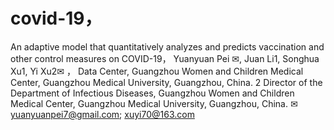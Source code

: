 # covid-19，
An adaptive model that quantitatively analyzes and predicts vaccination and other control measures on COVID-19，
Yuanyuan Pei ✉, Juan Li1, Songhua Xu1, Yi Xu2✉ ，
Data Center, Guangzhou Women and Children Medical Center, Guangzhou Medical University, Guangzhou, China. 2 Director of the Department of Infectious Diseases, Guangzhou Women and Children Medical Center, Guangzhou Medical University, Guangzhou, China. ✉ yuanyuanpei7@gmail.com; xuyi70@163.com
